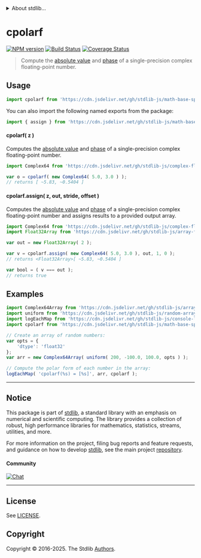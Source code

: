 <!--

@license Apache-2.0

Copyright (c) 2025 The Stdlib Authors.

Licensed under the Apache License, Version 2.0 (the "License");
you may not use this file except in compliance with the License.
You may obtain a copy of the License at

   http://www.apache.org/licenses/LICENSE-2.0

Unless required by applicable law or agreed to in writing, software
distributed under the License is distributed on an "AS IS" BASIS,
WITHOUT WARRANTIES OR CONDITIONS OF ANY KIND, either express or implied.
See the License for the specific language governing permissions and
limitations under the License.

-->


<details>
  <summary>
    About stdlib...
  </summary>
  <p>We believe in a future in which the web is a preferred environment for numerical computation. To help realize this future, we've built stdlib. stdlib is a standard library, with an emphasis on numerical and scientific computation, written in JavaScript (and C) for execution in browsers and in Node.js.</p>
  <p>The library is fully decomposable, being architected in such a way that you can swap out and mix and match APIs and functionality to cater to your exact preferences and use cases.</p>
  <p>When you use stdlib, you can be absolutely certain that you are using the most thorough, rigorous, well-written, studied, documented, tested, measured, and high-quality code out there.</p>
  <p>To join us in bringing numerical computing to the web, get started by checking us out on <a href="https://github.com/stdlib-js/stdlib">GitHub</a>, and please consider <a href="https://opencollective.com/stdlib">financially supporting stdlib</a>. We greatly appreciate your continued support!</p>
</details>

# cpolarf

[![NPM version][npm-image]][npm-url] [![Build Status][test-image]][test-url] [![Coverage Status][coverage-image]][coverage-url] <!-- [![dependencies][dependencies-image]][dependencies-url] -->

> Compute the [absolute value][@stdlib/math/base/special/cabsf] and [phase][@stdlib/math/base/special/cphasef] of a single-precision complex floating-point number.

<section class="intro">

</section>

<!-- /.intro -->



<section class="usage">

## Usage

```javascript
import cpolarf from 'https://cdn.jsdelivr.net/gh/stdlib-js/math-base-special-cpolarf@deno/mod.js';
```

You can also import the following named exports from the package:

```javascript
import { assign } from 'https://cdn.jsdelivr.net/gh/stdlib-js/math-base-special-cpolarf@deno/mod.js';
```

#### cpolarf( z )

Computes the [absolute value][@stdlib/math/base/special/cabsf] and [phase][@stdlib/math/base/special/cphasef] of a single-precision complex floating-point number.

```javascript
import Complex64 from 'https://cdn.jsdelivr.net/gh/stdlib-js/complex-float32-ctor@deno/mod.js';

var o = cpolarf( new Complex64( 5.0, 3.0 ) );
// returns [ ~5.83, ~0.5404 ]
```

#### cpolarf.assign( z, out, stride, offset )

Computes the [absolute value][@stdlib/math/base/special/cabsf] and [phase][@stdlib/math/base/special/cphasef] of a single-precision complex floating-point number and assigns results to a provided output array.

```javascript
import Complex64 from 'https://cdn.jsdelivr.net/gh/stdlib-js/complex-float32-ctor@deno/mod.js';
import Float32Array from 'https://cdn.jsdelivr.net/gh/stdlib-js/array-float32@deno/mod.js';

var out = new Float32Array( 2 );

var v = cpolarf.assign( new Complex64( 5.0, 3.0 ), out, 1, 0 );
// returns <Float32Array>[ ~5.83, ~0.5404 ]

var bool = ( v === out );
// returns true
```

</section>

<!-- /.usage -->

<section class="examples">

## Examples

<!-- eslint no-undef: "error" -->

```javascript
import Complex64Array from 'https://cdn.jsdelivr.net/gh/stdlib-js/array-complex64@deno/mod.js';
import uniform from 'https://cdn.jsdelivr.net/gh/stdlib-js/random-array-uniform@deno/mod.js';
import logEachMap from 'https://cdn.jsdelivr.net/gh/stdlib-js/console-log-each-map@deno/mod.js';
import cpolarf from 'https://cdn.jsdelivr.net/gh/stdlib-js/math-base-special-cpolarf@deno/mod.js';

// Create an array of random numbers:
var opts = {
    'dtype': 'float32'
};
var arr = new Complex64Array( uniform( 200, -100.0, 100.0, opts ) );

// Compute the polar form of each number in the array:
logEachMap( 'cpolarf(%s) = [%s]', arr, cpolarf );
```

</section>

<!-- /.examples -->

<!-- C interface documentation. -->



<!-- Section for related `stdlib` packages. Do not manually edit this section, as it is automatically populated. -->

<section class="related">

</section>

<!-- /.related -->

<!-- Section for all links. Make sure to keep an empty line after the `section` element and another before the `/section` close. -->


<section class="main-repo" >

* * *

## Notice

This package is part of [stdlib][stdlib], a standard library with an emphasis on numerical and scientific computing. The library provides a collection of robust, high performance libraries for mathematics, statistics, streams, utilities, and more.

For more information on the project, filing bug reports and feature requests, and guidance on how to develop [stdlib][stdlib], see the main project [repository][stdlib].

#### Community

[![Chat][chat-image]][chat-url]

---

## License

See [LICENSE][stdlib-license].


## Copyright

Copyright &copy; 2016-2025. The Stdlib [Authors][stdlib-authors].

</section>

<!-- /.stdlib -->

<!-- Section for all links. Make sure to keep an empty line after the `section` element and another before the `/section` close. -->

<section class="links">

[npm-image]: http://img.shields.io/npm/v/@stdlib/math-base-special-cpolarf.svg
[npm-url]: https://npmjs.org/package/@stdlib/math-base-special-cpolarf

[test-image]: https://github.com/stdlib-js/math-base-special-cpolarf/actions/workflows/test.yml/badge.svg?branch=main
[test-url]: https://github.com/stdlib-js/math-base-special-cpolarf/actions/workflows/test.yml?query=branch:main

[coverage-image]: https://img.shields.io/codecov/c/github/stdlib-js/math-base-special-cpolarf/main.svg
[coverage-url]: https://codecov.io/github/stdlib-js/math-base-special-cpolarf?branch=main

<!--

[dependencies-image]: https://img.shields.io/david/stdlib-js/math-base-special-cpolarf.svg
[dependencies-url]: https://david-dm.org/stdlib-js/math-base-special-cpolarf/main

-->

[chat-image]: https://img.shields.io/gitter/room/stdlib-js/stdlib.svg
[chat-url]: https://app.gitter.im/#/room/#stdlib-js_stdlib:gitter.im

[stdlib]: https://github.com/stdlib-js/stdlib

[stdlib-authors]: https://github.com/stdlib-js/stdlib/graphs/contributors

[umd]: https://github.com/umdjs/umd
[es-module]: https://developer.mozilla.org/en-US/docs/Web/JavaScript/Guide/Modules

[deno-url]: https://github.com/stdlib-js/math-base-special-cpolarf/tree/deno
[deno-readme]: https://github.com/stdlib-js/math-base-special-cpolarf/blob/deno/README.md
[umd-url]: https://github.com/stdlib-js/math-base-special-cpolarf/tree/umd
[umd-readme]: https://github.com/stdlib-js/math-base-special-cpolarf/blob/umd/README.md
[esm-url]: https://github.com/stdlib-js/math-base-special-cpolarf/tree/esm
[esm-readme]: https://github.com/stdlib-js/math-base-special-cpolarf/blob/esm/README.md
[branches-url]: https://github.com/stdlib-js/math-base-special-cpolarf/blob/main/branches.md

[stdlib-license]: https://raw.githubusercontent.com/stdlib-js/math-base-special-cpolarf/main/LICENSE

[@stdlib/math/base/special/cabsf]: https://github.com/stdlib-js/math-base-special-cabsf/tree/deno

[@stdlib/math/base/special/cphasef]: https://github.com/stdlib-js/math-base-special-cphasef/tree/deno

<!-- <related-links> -->

<!-- </related-links> -->

</section>

<!-- /.links -->
